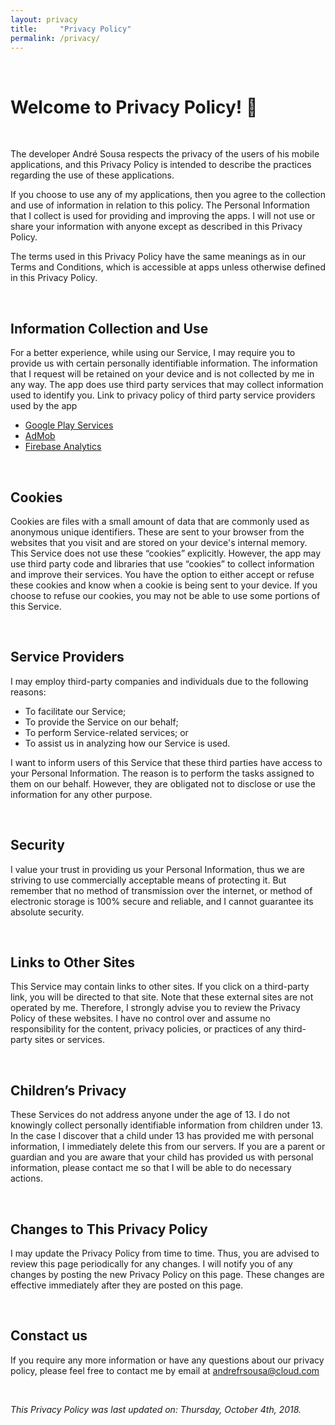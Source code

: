 ```yaml
---
layout: privacy
title:     "Privacy Policy"
permalink: /privacy/
---
```


<br/>

# Welcome to Privacy Policy! 👋

<br/>

The developer André Sousa respects the privacy of the users of his mobile applications, and this Privacy Policy is intended to describe the practices regarding the use of these applications. 

If you choose to use any of my applications, then you agree to the collection and use of information in relation to this policy. The Personal Information that I collect is used for providing and improving the apps. I will not use or share your information with anyone except as described in this Privacy Policy.

The terms used in this Privacy Policy have the same meanings as in our Terms and Conditions, which is accessible at apps unless otherwise defined in this Privacy Policy.

<br/>

## Information Collection and Use
For a better experience, while using our Service, I may require you to provide us with certain personally identifiable information. The information that I request will be retained on your device and is not collected by me in any way.
The app does use third party services that may collect information used to identify you.
Link to privacy policy of third party service providers used by the app

- [<span class="blue">Google Play Services</span>](https://www.google.com/policies/privacy/)
- [<span class="blue">AdMob</span>](https://support.google.com/admob/answer/6128543?hl=en)
- [<span class="blue">Firebase Analytics</span>](https://firebase.google.com/policies/analytics)

<br/>

## Cookies
Cookies are files with a small amount of data that are commonly used as anonymous unique identifiers. These are sent to your browser from the websites that you visit and are stored on your device's internal memory.
This Service does not use these “cookies” explicitly. However, the app may use third party code and libraries that use “cookies” to collect information and improve their services. You have the option to either accept or refuse these cookies and know when a cookie is being sent to your device. If you choose to refuse our cookies, you may not be able to use some portions of this Service.

<br/>

## Service Providers
I may employ third-party companies and individuals due to the following reasons:
- To facilitate our Service;
- To provide the Service on our behalf;
- To perform Service-related services; or
- To assist us in analyzing how our Service is used.

I want to inform users of this Service that these third parties have access to your Personal Information. The reason is to perform the tasks assigned to them on our behalf. However, they are obligated not to disclose or use the information for any other purpose.

<br/>

## Security
I value your trust in providing us your Personal Information, thus we are striving to use commercially acceptable means of protecting it. But remember that no method of transmission over the internet, or method of electronic storage is 100% secure and reliable, and I cannot guarantee its absolute security.

<br/>

## Links to Other Sites
This Service may contain links to other sites. If you click on a third-party link, you will be directed to that site. Note that these external sites are not operated by me. Therefore, I strongly advise you to review the Privacy Policy of these websites. I have no control over and assume no responsibility for the content, privacy policies, or practices of any third-party sites or services.

<br/>

## Children’s Privacy
These Services do not address anyone under the age of 13. I do not knowingly collect personally identifiable information from children under 13. In the case I discover that a child under 13 has provided me with personal information, I immediately delete this from our servers. If you are a parent or guardian and you are aware that your child has provided us with personal information, please contact me so that I will be able to do necessary actions.

<br/>

## Changes to This Privacy Policy
I may update the Privacy Policy from time to time. Thus, you are advised to review this page periodically for any changes. I will notify you of any changes by posting the new Privacy Policy on this page. These changes are effective immediately after they are posted on this page.

<br/>

## Constact us
If you require any more information or have any questions about our privacy policy, please feel free to contact me by email at [<span class="blue">andrefrsousa@cloud.com</span>](mailto:andrefrsousa@icloud.com)

<br/>

*This Privacy Policy was last updated on: Thursday, October 4th, 2018.*

